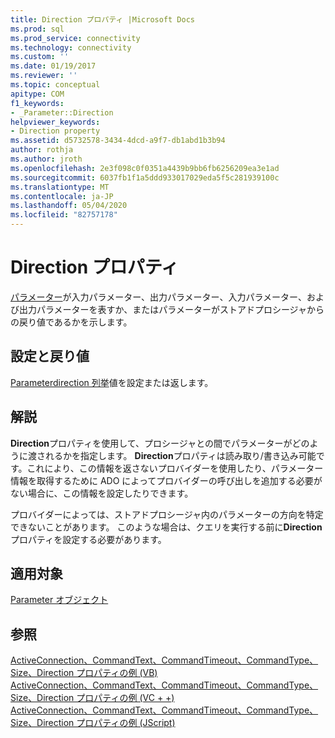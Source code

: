 ```yaml
---
title: Direction プロパティ |Microsoft Docs
ms.prod: sql
ms.prod_service: connectivity
ms.technology: connectivity
ms.custom: ''
ms.date: 01/19/2017
ms.reviewer: ''
ms.topic: conceptual
apitype: COM
f1_keywords:
- _Parameter::Direction
helpviewer_keywords:
- Direction property
ms.assetid: d5732578-3434-4dcd-a9f7-db1abd1b3b94
author: rothja
ms.author: jroth
ms.openlocfilehash: 2e3f098c0f0351a4439b9bb6fb6256209ea3e1ad
ms.sourcegitcommit: 6037fb1f1a5ddd933017029eda5f5c281939100c
ms.translationtype: MT
ms.contentlocale: ja-JP
ms.lasthandoff: 05/04/2020
ms.locfileid: "82757178"
---
```

# <a name="direction-property"></a>Direction プロパティ
[パラメーター](../../../ado/reference/ado-api/parameter-object.md)が入力パラメーター、出力パラメーター、入力パラメーター、および出力パラメーターを表すか、またはパラメーターがストアドプロシージャからの戻り値であるかを示します。  
  
## <a name="settings-and-return-values"></a>設定と戻り値  
 [Parameterdirection 列挙](../../../ado/reference/ado-api/parameterdirectionenum.md)値を設定または返します。  
  
## <a name="remarks"></a>解説  
 **Direction**プロパティを使用して、プロシージャとの間でパラメーターがどのように渡されるかを指定します。 **Direction**プロパティは読み取り/書き込み可能です。これにより、この情報を返さないプロバイダーを使用したり、パラメーター情報を取得するために ADO によってプロバイダーの呼び出しを追加する必要がない場合に、この情報を設定したりできます。  
  
 プロバイダーによっては、ストアドプロシージャ内のパラメーターの方向を特定できないことがあります。 このような場合は、クエリを実行する前に**Direction**プロパティを設定する必要があります。  
  
## <a name="applies-to"></a>適用対象  
 [Parameter オブジェクト](../../../ado/reference/ado-api/parameter-object.md)  
  
## <a name="see-also"></a>参照  
 [ActiveConnection、CommandText、CommandTimeout、CommandType、Size、Direction プロパティの例 (VB)](../../../ado/reference/ado-api/activeconnection-commandtext-commandtimeout-commandtype-size-example-vb.md)   
 [ActiveConnection、CommandText、CommandTimeout、CommandType、Size、Direction プロパティの例 (VC + +)](../../../ado/reference/ado-api/activeconnection-commandtext-commandtimeout-commandtype-size-example-vc.md)   
 [ActiveConnection、CommandText、CommandTimeout、CommandType、Size、Direction プロパティの例 (JScript)](../../../ado/reference/ado-api/activeconnection-commandtext-timeout-type-size-example-jscript.md)
